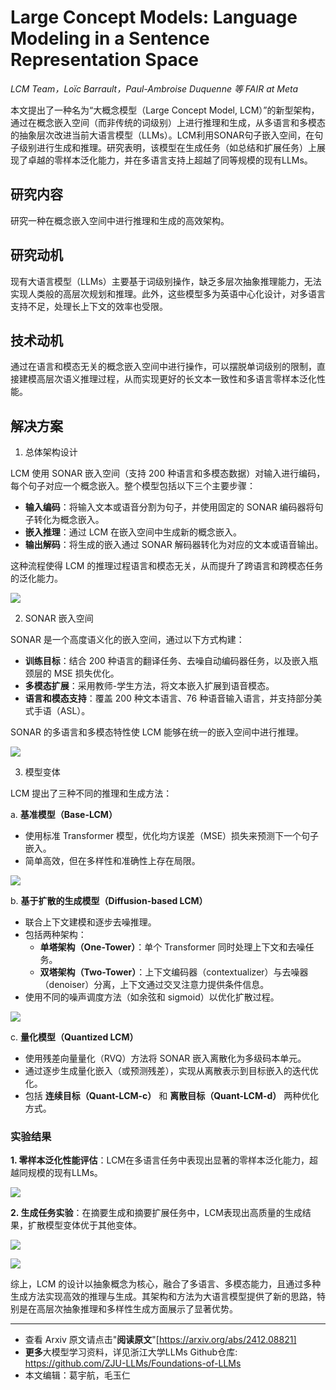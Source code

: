 # Large Concept Models: Language Modeling in a Sentence Representation Space

*LCM Team，Loïc Barrault，Paul-Ambroise Duquenne 等*
*FAIR at Meta*

本文提出了一种名为“大概念模型（Large Concept Model, LCM）”的新型架构，通过在概念嵌入空间（而非传统的词级别）上进行推理和生成，从多语言和多模态的抽象层次改进当前大语言模型（LLMs）。LCM利用SONAR句子嵌入空间，在句子级别进行生成和推理。研究表明，该模型在生成任务（如总结和扩展任务）上展现了卓越的零样本泛化能力，并在多语言支持上超越了同等规模的现有LLMs。

## 研究内容

研究一种在概念嵌入空间中进行推理和生成的高效架构。

## 研究动机

现有大语言模型（LLMs）主要基于词级别操作，缺乏多层次抽象推理能力，无法实现人类般的高层次规划和推理。此外，这些模型多为英语中心化设计，对多语言支持不足，处理长上下文的效率也受限。

## 技术动机

通过在语言和模态无关的概念嵌入空间中进行操作，可以摆脱单词级别的限制，直接建模高层次语义推理过程，从而实现更好的长文本一致性和多语言零样本泛化性能。

## 解决方案

1. 总体架构设计

LCM 使用 SONAR 嵌入空间（支持 200 种语言和多模态数据）对输入进行编码，每个句子对应一个概念嵌入。整个模型包括以下三个主要步骤：

- **输入编码**：将输入文本或语音分割为句子，并使用固定的 SONAR 编码器将句子转化为概念嵌入。
- **嵌入推理**：通过 LCM 在嵌入空间中生成新的概念嵌入。
- **输出解码**：将生成的嵌入通过 SONAR 解码器转化为对应的文本或语音输出。

这种流程使得 LCM 的推理过程语言和模态无关，从而提升了跨语言和跨模态任务的泛化能力。

![](https://fastly.jsdelivr.net/gh/bucketio/img1@main/2024/12/22/1734874449337-7539c0f6-f126-49a2-b868-7af3dc364509.png)

2. SONAR 嵌入空间

SONAR 是一个高度语义化的嵌入空间，通过以下方式构建：

- **训练目标**：结合 200 种语言的翻译任务、去噪自动编码器任务，以及嵌入瓶颈层的 MSE 损失优化。
- **多模态扩展**：采用教师-学生方法，将文本嵌入扩展到语音模态。
- **语言和模态支持**：覆盖 200 种文本语言、76 种语音输入语言，并支持部分美式手语（ASL）。

SONAR 的多语言和多模态特性使 LCM 能够在统一的嵌入空间中进行推理。

![](https://fastly.jsdelivr.net/gh/bucketio/img19@main/2024/12/22/1734874477502-0205e8ba-1749-4e6c-9f90-f9caf8c23d14.png)

3. 模型变体

LCM 提出了三种不同的推理和生成方法：

a. **基准模型（Base-LCM）**

- 使用标准 Transformer 模型，优化均方误差（MSE）损失来预测下一个句子嵌入。
- 简单高效，但在多样性和准确性上存在局限。

![](https://fastly.jsdelivr.net/gh/bucketio/img5@main/2024/12/22/1734875328257-9c19708e-c904-4b9c-a149-b8a644c04187.png)

b. **基于扩散的生成模型（Diffusion-based LCM）**

- 联合上下文建模和逐步去噪推理。
- 包括两种架构：
  - **单塔架构（One-Tower）**：单个 Transformer 同时处理上下文和去噪任务。
  - **双塔架构（Two-Tower）**：上下文编码器（contextualizer）与去噪器（denoiser）分离，上下文通过交叉注意力提供条件信息。
- 使用不同的噪声调度方法（如余弦和 sigmoid）以优化扩散过程。

![](https://fastly.jsdelivr.net/gh/bucketio/img6@main/2024/12/22/1734875481485-17e64404-7f1f-4a34-ad6d-4bc5489ee17a.png)

c. **量化模型（Quantized LCM）**

- 使用残差向量量化（RVQ）方法将 SONAR 嵌入离散化为多级码本单元。
- 通过逐步生成量化嵌入（或预测残差），实现从离散表示到目标嵌入的迭代优化。
- 包括 **连续目标（Quant-LCM-c）** 和 **离散目标（Quant-LCM-d）** 两种优化方式。

### 实验结果

**1. 零样本泛化性能评估**：LCM在多语言任务中表现出显著的零样本泛化能力，超越同规模的现有LLMs。

![](https://fastly.jsdelivr.net/gh/bucketio/img17@main/2024/12/22/1734875153782-85641ac2-9c7a-46b5-956c-fc1e5de50f8a.png)

**2. 生成任务实验**：在摘要生成和摘要扩展任务中，LCM表现出高质量的生成结果，扩散模型变体优于其他变体。

![](https://fastly.jsdelivr.net/gh/bucketio/img7@main/2024/12/22/1734875005652-a3470459-7964-469c-a934-34484769a9cb.png)

![](https://fastly.jsdelivr.net/gh/bucketio/img18@main/2024/12/22/1734875178725-8ff101e1-5176-4b77-bbbd-9c66c303b9cb.png)

综上，LCM 的设计以抽象概念为核心，融合了多语言、多模态能力，且通过多种生成方法实现高效的推理与生成。其架构和方法为大语言模型提供了新的思路，特别是在高层次抽象推理和多样性生成方面展示了显著优势。

---

- 查看 Arxiv 原文请点击"**阅读原文**"[https://arxiv.org/abs/2412.08821]
- **更多**大模型学习资料，详见浙江大学LLMs Github仓库: 
  https://github.com/ZJU-LLMs/Foundations-of-LLMs
- 本文编辑：葛宇航，毛玉仁